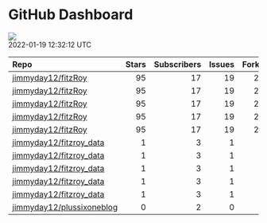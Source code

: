 GitHub Dashboard
================

![](https://github.com/jimmyday12/status/workflows/Render%20Status/badge.svg)  
2022-01-19 12:32:12 UTC

| Repo                                                                      | Stars | Subscribers | Issues | Forks | Status                                                                                                                                                                                | Commit                                                                                                                                                                               |
| :------------------------------------------------------------------------ | ----: | ----------: | -----: | ----: | :------------------------------------------------------------------------------------------------------------------------------------------------------------------------------------ | :----------------------------------------------------------------------------------------------------------------------------------------------------------------------------------- |
| [jimmyday12/fitzRoy](https://github.com/jimmyday12/fitzRoy)               |    95 |          17 |     19 |    23 | [![](https://github.com/jimmyday12/fitzRoy/workflows/R-CMD-check/badge.svg)](https://github.com/jimmyday12/fitzRoy/actions/runs/1713132389)                                           | <a href="https://github.com/jimmyday12/fitzRoy/commit/bd138244098b2528ecdc7802a5871a53c5b76bf2" title="updating roxygen return values to try fix pkgdown error">bd1382</a>           |
| [jimmyday12/fitzRoy](https://github.com/jimmyday12/fitzRoy)               |    95 |          17 |     19 |    23 | [![](https://github.com/jimmyday12/fitzRoy/workflows/pkgdown/badge.svg)](https://github.com/jimmyday12/fitzRoy/actions/runs/1685787400)                                               | <a href="https://github.com/jimmyday12/fitzRoy/commit/bd138244098b2528ecdc7802a5871a53c5b76bf2" title="updating roxygen return values to try fix pkgdown error">bd1382</a>           |
| [jimmyday12/fitzRoy](https://github.com/jimmyday12/fitzRoy)               |    95 |          17 |     19 |    23 | [![](https://github.com/jimmyday12/fitzRoy/workflows/Commands/badge.svg)](https://github.com/jimmyday12/fitzRoy/actions/runs/1710999802)                                              | <a href="https://github.com/jimmyday12/fitzRoy/commit/bd138244098b2528ecdc7802a5871a53c5b76bf2" title="updating roxygen return values to try fix pkgdown error">bd1382</a>           |
| [jimmyday12/fitzRoy](https://github.com/jimmyday12/fitzRoy)               |    95 |          17 |     19 |    23 | [![](https://github.com/jimmyday12/fitzRoy/workflows/Render%20README/badge.svg)](https://github.com/jimmyday12/fitzRoy/actions/runs/1679655333)                                       | <a href="https://github.com/jimmyday12/fitzRoy/commit/97677927c83114512deb468d5763b736674dcac5" title="adding data for new vignette">976779</a>                                      |
| [jimmyday12/fitzRoy](https://github.com/jimmyday12/fitzRoy)               |    95 |          17 |     19 |    23 | [![](https://github.com/jimmyday12/fitzRoy/workflows/pages-build-deployment/badge.svg)](https://github.com/jimmyday12/fitzRoy/actions/runs/1685798402)                                | <a href="https://github.com/jimmyday12/fitzRoy/commit/ea2e7cea7544eeadb88d81ad0fcabe69a5d703f6" title="Built site for fitzRoy: 1.1.0.9000@bd13824">ea2e7c</a>                        |
| [jimmyday12/fitzroy\_data](https://github.com/jimmyday12/fitzroy_data)    |     1 |           3 |      1 |     0 | [![](https://github.com/jimmyday12/fitzroy_data/workflows/update%20data/badge.svg)](https://github.com/jimmyday12/fitzroy_data/actions/runs/30566608)                                 | <a href="https://github.com/jimmyday12/fitzroy_data/commit/513395df69da59ea026a522360ebf3542ef535b3" title="Merge branch 'master' of github.com:jimmyday12/fitzroy_data">513395</a>  |
| [jimmyday12/fitzroy\_data](https://github.com/jimmyday12/fitzroy_data)    |     1 |           3 |      1 |     0 | [![](https://github.com/jimmyday12/fitzroy_data/workflows/test%20script/badge.svg)](https://github.com/jimmyday12/fitzroy_data/actions/runs/30568704)                                 | <a href="https://github.com/jimmyday12/fitzroy_data/commit/d1eab30fb9dc7c6b4901b562cf4f2e9006812e67" title="fixing install line">d1eab3</a>                                          |
| [jimmyday12/fitzroy\_data](https://github.com/jimmyday12/fitzroy_data)    |     1 |           3 |      1 |     0 | [![](https://github.com/jimmyday12/fitzroy_data/workflows/schedule%20script/badge.svg)](https://github.com/jimmyday12/fitzroy_data/actions/runs/30568431)                             | <a href="https://github.com/jimmyday12/fitzroy_data/commit/f4691ba1420dbbbece8520463bc737a41826f7b6" title="testing">f4691b</a>                                                      |
| [jimmyday12/fitzroy\_data](https://github.com/jimmyday12/fitzroy_data)    |     1 |           3 |      1 |     0 | [![](https://github.com/jimmyday12/fitzroy_data/workflows/testing%20that%20R%20script%20runs/badge.svg)](https://github.com/jimmyday12/fitzroy_data/actions/runs/30651218)            | <a href="https://github.com/jimmyday12/fitzroy_data/commit/c043fd96eb1477958dfbbdc5bb160d6b99c45e4d" title="Update test_schedule.yml">c043fd</a>                                     |
| [jimmyday12/fitzroy\_data](https://github.com/jimmyday12/fitzroy_data)    |     1 |           3 |      1 |     0 | [![](https://github.com/jimmyday12/fitzroy_data/workflows/get%20new%20data/badge.svg)](https://github.com/jimmyday12/fitzroy_data/actions/runs/1712937910)                            | <a href="https://github.com/jimmyday12/fitzroy_data/commit/48ef5fe5b293078968181ed148b19f355d95eefe" title="updating weekly_data_process">48ef5f</a>                                 |
| [jimmyday12/plussixoneblog](https://github.com/jimmyday12/plussixoneblog) |     0 |           2 |      0 |     1 | [![](https://github.com/jimmyday12/plussixoneblog/workflows/Get%20new%20data%20and%20rebuild%20site/badge.svg)](https://github.com/jimmyday12/plussixoneblog/actions/runs/1708378617) | <a href="https://github.com/jimmyday12/plussixoneblog/commit/817e5b4d70fa3351b5ddcbec8db84fbc32bdd6f2" title="Commit from GitHub Actions (Get new data and rebuild site)">817e5b</a> |
